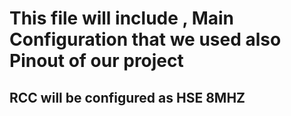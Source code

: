 # This file will include , Main Configuration that we used also Pinout of our project 

## RCC will be configured as HSE 8MHZ 

